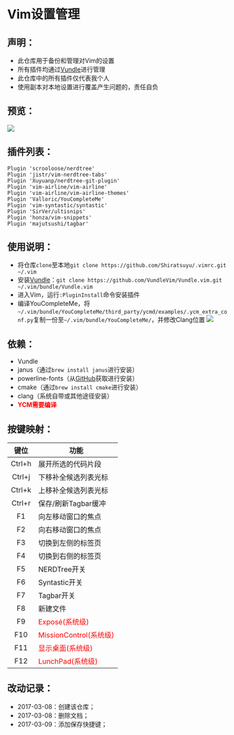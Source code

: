 # Vim设置管理

## 声明：
* 此仓库用于备份和管理对Vim的设置
* 所有插件均通过[Vundle](https://github.com/VundleVim/Vundle.vim)进行管理
* 此仓库中的所有插件仅代表我个人
* 使用副本对本地设置进行覆盖产生问题的，责任自负

## 预览：
![](http://blog.matsuyoi.com/images/programs/vim/preview.jpg)

## 插件列表：
```vim
Plugin 'scrooloose/nerdtree'           
Plugin 'jistr/vim-nerdtree-tabs'       
Plugin 'Xuyuanp/nerdtree-git-plugin'   
Plugin 'vim-airline/vim-airline'       
Plugin 'vim-airline/vim-airline-themes'
Plugin 'Valloric/YouCompleteMe'        
Plugin 'vim-syntastic/syntastic'       
Plugin 'SirVer/ultisnips'              
Plugin 'honza/vim-snippets'            
Plugin 'majutsushi/tagbar'             
```

## 使用说明：
* 将仓库`clone`至本地`git clone https://github.com/Shiratsuyu/.vimrc.git ~/.vim`
* 安装[Vundle](https://github.com/VundleVim/Vundle.vim)：`git clone https://github.com/VundleVim/Vundle.vim.git ~/.vim/bundle/Vundle.vim`
* 进入Vim，运行`:PluginInstall`命令安装插件
* 编译YouCompleteMe，将`~/.vim/bundle/YouCompleteMe/third_party/ycmd/examples/.ycm_extra_conf.py`复制一份至`~/.vim/bundle/YouCompleteMe/`，并修改Clang位置
![](http://blog.matsuyoi.com/images/programs/vim/clang.jpg)

## 依赖：
* Vundle
* janus（通过`brew install janus`进行安装）
* powerline-fonts（从[GitHub](https://github.com/powerline/fonts)获取进行安装）
* cmake（通过`brew install cmake`进行安装）
* clang（系统自带或其他途径安装）
* <font color="red">**YCM需要编译**</font>

## 按键映射：
键位|功能
:-:|--------------
Ctrl+h|展开所选的代码片段
Ctrl+j|下移补全候选列表光标
Ctrl+k|上移补全候选列表光标
Ctrl+r|保存/刷新Tagbar缓冲
F1 |向左移动窗口的焦点
F2 |向右移动窗口的焦点
F3 |切换到左侧的标签页
F4 |切换到右侧的标签页
F5 |NERDTree开关
F6 |Syntastic开关
F7 |Tagbar开关
F8 |新建文件
F9 |<font color="red">Exposé(系统级)</font>
F10|<font color="red">MissionControl(系统级)</font>
F11|<font color="red">显示桌面(系统级)</font>
F12|<font color="red">LunchPad(系统级)</font>

## 改动记录：
* 2017-03-08：创建该仓库；
* 2017-03-08：删除文档；
* 2017-03-09：添加保存快捷键；
